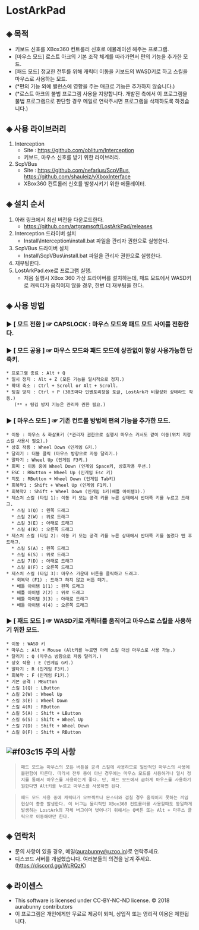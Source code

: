 ﻿# LostArkPad

## ◈ 목적
- 키보드 신호를 XBox360 컨트롤러 신호로 에뮬레이션 해주는 프로그램.
- [마우스 모드] 로스트 아크의 기본 조작 체계를 따라가면서 편의 기능을 추가한 모드.
- [패드 모드] 정교한 전투를 위해 캐릭터 이동을 키보드의 WASD키로 하고 스킬을 마우스로 사용하는 모드.
- (*편의 기능 외에 밸런스에 영향을 주는 매크로 기능은 추가하지 않습니다.)
- (*로스트 아크의 불법 프로그램 사용을 지양합니다. 개발진 측에서 이 프로그램을 불법 프로그램으로 판단할 경우 메일로 연락주시면 프로그램을 삭제하도록 하겠습니다.)

## ◈ 사용 라이브러리
1. Interception 
   - Site : https://github.com/oblitum/Interception
   - 키보드, 마우스 신호를 받기 위한 라이브러리.
2. ScpVBus
   - Site : https://github.com/nefarius/ScpVBus, https://github.com/shauleiz/vXboxInterface
   - XBox360 컨트롤러 신호를 발생시키기 위한 에뮬레이터.

## ◈ 설치 순서
1. 아래 링크에서 최신 버전을 다운로드한다.
   - https://github.com/artgramsoft/LostArkPad/releases
2. Interception 드라이버 설치
   - Install\Interception\install.bat 파일을 관리자 권한으로 실행한다.
3. ScpVBus 드라이버 설치
   - Install\ScpVBus\install.bat 파일을 관리자 권한으로 실행한다.
4. 재부팅한다.
5. LostArkPad.exe로 프로그램 실행.
   - 처음 실행시 XBox 360 가상 드라이버를 설치하는데, 패드 모드에서 WASD키로 캐릭터가 움직이지 않을 경우, 한번 더 재부팅을 한다.

## ◈ 사용 방법
### ▶ [ 모드 전환 ] ☞ CAPSLOCK : 마우스 모드와 패드 모드 사이를 전환한다.

### ▶ [ 모드 공용 ] ☞ 마우스 모드와 패드 모드에 상관없이 항상 사용가능한 단축키.
```
* 프로그램 종료 : Alt + Q
* 일시 정지 : Alt + Z (모든 기능을 일시적으로 정지.)
* 확대 축소 : Ctrl + Scroll or Alt + Scroll.
* 팅김 방지 : Ctrl + P (30초마다 인벤토리창을 토글, LostArk가 비활성화 상태라도 작동.)  
   (** ↑ 팅김 방지 기능은 관리자 권한 필요.)
```
    
### ▶ [ 마우스 모드 ] ☞ 기존 컨트롤 방법에 편의 기능을 추가한 모드.
```
* 이동 : 마우스 & 화살표키 (*관리자 권한으로 실행시 마우스 커서도 같이 이동(위치 지정 스킬 사용시 필요).)
* 상호 작용 : Wheel Down (인게임 G키.)
* 달리기 : 더블 클릭 (마우스 방향으로 자동 달리기.)
* 말타기 : Wheel Up (인게임 F3키.)
* 회피 : 이동 중에 Wheel Down (인게임 Space키, 상호작용 우선.)
* ESC : RButton + Wheel Up (인게임 Esc 키)
* 지도 : RButton + Wheel Down (인게임 Tab키)
* 회복약1 : Shift + Wheel Up (인게임 F1키.)
* 회복약2 : Shift + Wheel Down (인게임 1키(배틀 아이템1).)
* 제스처 스킬 (타입 1): 이동 키 또는 공격 키를 누른 상태에서 반대쪽 키를 누르고 드래그.
  * 스킬 1(Q) : 왼쪽 드래그
  * 스킬 2(W) : 위로 드래그
  * 스킬 3(E) : 아래로 드래그
  * 스킬 4(R) : 오른쪽 드래그
* 제스처 스킬 (타입 2): 이동 키 또는 공격 키를 누른 상태에서 반대쪽 키를 눌렀다 뗀 후 드래그.
  * 스킬 5(A) : 왼쪽 드래그
  * 스킬 6(S) : 위로 드래그
  * 스킬 7(D) : 아래로 드래그
  * 스킬 8(F) : 오른쪽 드래그
* 제스처 스킬 (타입 3): 마우스 가운데 버튼을 클릭하고 드래그.
  * 회복약 (F1) : 드래그 하지 않고 버튼 떼기.
  * 배틀 아이템 1(1) : 왼쪽 드래그
  * 배틀 아이템 2(2) : 위로 드래그
  * 배틀 아이템 3(3) : 아래로 드래그
  * 배틀 아이템 4(4) : 오른쪽 드래그
```

### ▶ [ 패드 모드 ] ☞ WASD키로 캐릭터를 움직이고 마우스로 스킬을 사용하기 위한 모드.
```
* 이동 : WASD 키
* 마우스 : Alt + Mouse (Alt키를 누르면 아래 스킬 대신 마우스로 사용 가능.)
* 달리기 : Q (마우스 방향으로 자동 달리기.)
* 상호 작용 : E (인게임 G키.)
* 말타기 : R (인게임 F3키.)
* 회복약 : F (인게임 F1키.)
* 기본 공격 : MButton
* 스킬 1(Q) : LButton
* 스킬 2(W) : Wheel Up
* 스킬 3(E) : Wheel Down
* 스킬 4(R) : RButton
* 스킬 5(A) : Shift + LButton
* 스킬 6(S) : Shift + Wheel Up
* 스킬 7(D) : Shift + Wheel Down
* 스킬 8(F) : Shift + RButton
```

## ![#f03c15](https://placehold.it/15/f03c15/000000?text=+) 주의 사항
> `패드 모드는 마우스의 모든 버튼을 공격 스킬에 사용하므로 일반적인 마우스의 사용에 불편함이 따른다. 따라서 전투 중이 아닌 경우에는 마우스 모드를 사용하거나 일시 정지를 통해서 마우스를 사용하는게 좋다. 단, 패드 모드에서 급하게 마우스를 사용하기 원한다면 Alt키를 누르고 마우스를 사용하면 된다.`

> `패드 모드 사용 중에 캐릭터가 오브젝트나 몬스터와 겹칠 경우 움직이지 못하는 끼임 현상이 종종 발생한다. 이 버그는 물리적인 XBox360 컨트롤러를 사용할때도 동일하게 발생하는 LostArk의 자체 버그이며 벗어나기 위해서는 Q버튼 또는 Alt + 마우스 클릭으로 이동해야만 한다.`

## ◈ 연락처
- 문의 사항이 있을 경우, 메일(aurabunny@uzoo.in)로 연락주세요.
- 디스코드 서버를 개설했습니다. 여러분들의 의견을 남겨 주세요.
  (https://discord.gg/WcRQzK)

## ◈ 라이센스
- This software is licensed under CC-BY-NC-ND license. © 2018 aurabunny contributors
- 이 프로그램은 개인에게만 무료로 제공이 되며, 상업적 또는 영리적 이용은 제한됩니다.